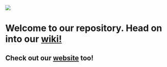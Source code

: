 [![](https://github.com/KumosOy/Kumos/blob/master/assets/kumos_logo_horizontal.png)](https://github.com/KumosOy/Kumos/wiki)
# Welcome to our repository. Head on into our [wiki!](https://github.com/KumosOy/Kumos/wiki)
## Check out our [**website**](https://kumos.github.io) too!
